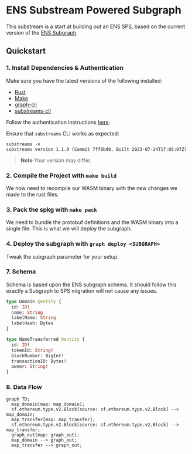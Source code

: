# ENS Substream Powered Subgraph

This substream is a start at building out an ENS SPS, based on the current version of the [ENS Subgraph](https://thegraph.com/hosted-service/subgraph/ensdomains/ens).

## Quickstart

### 1. Install Dependencies & Authentication

Make sure you have the latest versions of the following installed:

- [Rust](https://rustup.rs/)
- [Make](https://formulae.brew.sh/formula/make)
- [graph-cli](https://thegraph.com/docs/en/cookbook/quick-start/#2-install-the-graph-cli)
- [substreams-cli](https://substreams.streamingfast.io/getting-started/installing-the-cli)


Follow the authentication instructions [here](https://substreams.streamingfast.io/getting-started/quickstart).

Ensure that `substreams` CLI works as expected:

```
substreams -v
substreams version 1.1.9 (Commit 7ff8bd0, Built 2023-07-24T17:05:07Z)
```

> **Note** Your version may differ.

### 2. Compile the Project with `make build`

We now need to recompile our WASM binary with the new changes we made to the rust files.

### 3. Pack the spkg with `make pack`

We need to bundle the protobuf definitions and the WASM binary into a single file. This is what we will deploy the subgraph.

### 4. Deploy the subgraph with `graph deploy <SUBGRAPH>`

Tweak the subgraph parameter for your setup.

### 7. Schema

Schema is based upon the ENS subgraph schema. It should follow this exactly a Subgraph to SPS migration will not cause any issues.

```graphql
type Domain @entity {
  id: ID!
  name: String
  labelName: String
  labelHash: Bytes
}

type NameTransferred @entity {
  id: ID!
  tokenId: String!
  blockNumber: BigInt!
  transactionID: Bytes!
  owner: String!
}
```

### 8. Data Flow

```mermaid
graph TD;
  map_domain[map: map_domain];
  sf.ethereum.type.v2.Block[source: sf.ethereum.type.v2.Block] --> map_domain;
  map_transfer[map: map_transfer];
  sf.ethereum.type.v2.Block[source: sf.ethereum.type.v2.Block] --> map_transfer;
  graph_out[map: graph_out];
  map_domain --> graph_out;
  map_transfer --> graph_out;

```
